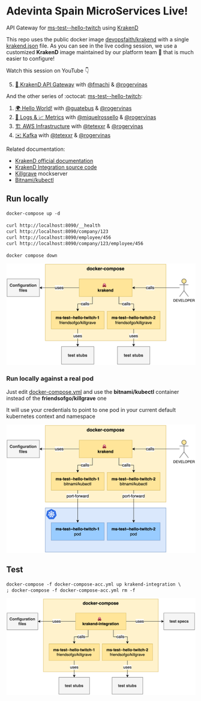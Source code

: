 # Adevinta Spain MicroServices Live!

API Gateway for [ms-test--hello-twitch](https://github.com/AdevintaSpain/ms-test--hello-twitch) using [KrakenD](https://www.krakend.io/)

This repo uses the public docker image [devopsfaith/krakend](https://hub.docker.com/r/devopsfaith/krakend/) with a single [krakend.json](conf/krakend.json) file. As you can see in the live coding session, we use a customized **KrakenD** image maintained by our platform team 💙 that is much easier to configure!

Watch this session on YouTube 👇

5. [🐙 KrakenD API Gateway](https://www.youtube.com/watch?v=49LR6sasSBA&list=PLaZLZgOTnV42vfA4zGnNmw_ZCeoHaA8-G) with [@fmachi](https://github.com/fmachi) & [@rogervinas](https://github.com/rogervinas)

And the other series of :octocat: [ms-test--hello-twitch](https://github.com/AdevintaSpain/ms-test--hello-twitch):

1. [🌍 Hello World!](https://www.youtube.com/watch?v=fIJCqtmxg2M&list=PLaZLZgOTnV42vfA4zGnNmw_ZCeoHaA8-G) with [@guatebus](https://github.com/guatebus) & [@rogervinas](https://github.com/rogervinas)
2. [🔎 Logs & 📈 Metrics](https://www.youtube.com/watch?v=UW-DkoRI1FQ&list=PLaZLZgOTnV42vfA4zGnNmw_ZCeoHaA8-G) with [@miquelrossello](https://github.com/miquelrossello) & [@rogervinas](https://github.com/rogervinas)
3. [🏗️ AWS Infrastructure](https://www.youtube.com/watch?v=f7a-_baRon8&list=PLaZLZgOTnV42vfA4zGnNmw_ZCeoHaA8-G) with [@tetexxr](https://github.com/tetexxr) & [@rogervinas](https://github.com/rogervinas)
4. [✉️ Kafka](https://www.youtube.com/watch?v=pEii_WtJrrM&list=PLaZLZgOTnV42vfA4zGnNmw_ZCeoHaA8-G) with [@tetexxr](https://github.com/tetexxr) & [@rogervinas](https://github.com/rogervinas)

Related documentation:
* [KrakenD official documentation](https://www.krakend.io/docs/)
* [KrakenD Integration source code](https://github.com/devopsfaith/krakend-ce/blob/master/tests/integration.go#L48)
* [Killgrave](https://github.com/friendsofgo/killgrave) mockserver
* [Bitnami/kubectl](https://hub.docker.com/r/bitnami/kubectl/)

## Run locally

```shell
docker-compose up -d

curl http://localhost:8090/__health
curl http://localhost:8090/company/123
curl http://localhost:8090/employee/456
curl http://localhost:8090/company/123/employee/456

docker compose down
```

![run-locally-1](doc/run-locally-1.png)

### Run locally against a real pod

Just edit [docker-compose.yml](docker-compose.yml) and use the **bitnami/kubectl** container instead of the **friendsofgo/killgrave** one

It will use your credentials to point to one pod in your current default kubernetes context and namespace

![run-locally-2](doc/run-locally-2.png)

## Test

```shell
docker-compose -f docker-compose-acc.yml up krakend-integration \
; docker-compose -f docker-compose-acc.yml rm -f
```

![test](doc/test.png)